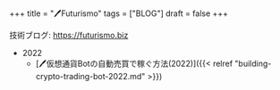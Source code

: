 +++
title = "🖊Futurismo"
tags = ["BLOG"]
draft = false
+++

技術ブログ: <https://futurismo.biz>

-   2022
    -   [🖊仮想通貨Botの自動売買で稼ぐ方法(2022)]({{< relref "building-crypto-trading-bot-2022.md" >}})
